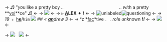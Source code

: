 -> ♫ "*yo*u like a pretty boy ..                       
                      .. *wi*th a pretty **[voi](https://open.spotify.com/track/1H7zdcRD0gLGQY0w5ejGgX?si=f06199fab6164241)**ce" ♫ <-
-> ![](https://media.discordapp.net/attachments/1066324282407407646/1072388479088070747/hiiiii2.png?width=500&height=400) <-
-> ▹ **[A](https://dash.pluralkit.me/profile/m/zcnuk)LEX** ✦ ***!*** <-
-> ![unlabeled](https://images-ext-1.discordapp.net/external/gLrYodFmykk91v-eakd4MIRmROzvFgY2ef6N3lNaLKA/https/cdn.discordapp.com/emojis/1028879972917583912.png?width=50&height=30)![questioning](https://images-ext-2.discordapp.net/external/7uXFZu_kwsJX5wxOvsjWLrR0VuduQjMYR2mUa3amka8/https/cdn.discordapp.com/emojis/1029076557744066632.png?width=50&height=30) <-
-> *19* ﹢ [h**e**](https://en.pronouns.page/@alexkister)/`him` ![](https://media.discordapp.net/attachments/817835079946600498/1044042438395842580/IMG_8640.gif) ## *< [**an**](https://rentry.co/theprocrastor)drew 3* <-
-> ᶻz *[fac](https://www.youtube.com/@MandelaCatalogue)*tive﹒﹒*rol*e *unk*nown ***!!*** <-
-> ![](https://64.media.tumblr.com/b81d5b85624091d23c697f3975c63037/e5765e9d2aa0d5da-c2/s250x400/0c422304083951166d40bc4cb2c0f0c7bf605cd5.gif) <-

-> [![](https://media.discordapp.net/attachments/1066324282407407646/1072397789469876284/loveyou.png?width=20&height=30)](https://rentry.org/alexkister-1)   [![](https://media.discordapp.net/attachments/1066324282407407646/1072398426374938664/loveyou2.png?width=30&height=30)](https://rentry.org/alexkister-2) <-
